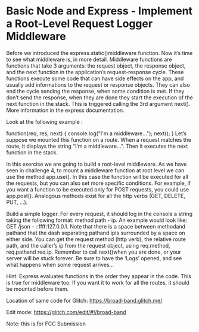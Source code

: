 # Basic Node and Express - Implement a Root-Level Request Logger Middleware

Before we introduced the express.static()middleware function. Now it’s time to see what middleware is, in more detail. Middleware functions are functions that take 3 arguments: the request object, the response object, and the next function in the application’s request-response cycle. These functions execute some code that can have side effects on the app, and usually add informations to the request or response objects. They can also end the cycle sending the response, when some condition is met. If they don’t send the response, when they are done they start the execution of the next function in the stack. This is triggered calling the 3rd argument next(). More information in the express documentation.

Look at the following example :

function(req, res, next) {
console.log("I'm a middleware...");
next();
}
Let’s suppose we mounted this function on a route. When a request matches the route, it displays the string “I’m a middleware…”. Then it executes the next function in the stack.

In this exercise we are going to build a root-level middleware. As we have seen in challenge 4, to mount a middleware function at root level we can use the method app.use(<mware-function>). In this case the function will be executed for all the requests, but you can also set more specific conditions. For example, if you want a function to be executed only for POST requests, you could use app.post(<mware-function>). Analogous methods exist for all the http verbs (GET, DELETE, PUT, …).

Build a simple logger. For every request, it should log in the console a string taking the following format: method path - ip. An example would look like: GET /json - ::ffff:127.0.0.1. Note that there is a space between methodand pathand that the dash separating pathand ipis surrounded by a space on either side. You can get the request method (http verb), the relative route path, and the caller’s ip from the request object, using req.method, req.pathand req.ip. Remember to call next()when you are done, or your server will be stuck forever. Be sure to have the ‘Logs’ opened, and see what happens when some request arrives…

Hint: Express evaluates functions in the order they appear in the code. This is true for middleware too. If you want it to work for all the routes, it should be mounted before them.

Location of same code for Glitch: https://broad-band.glitch.me/

Edit mode: https://glitch.com/edit/#!/broad-band

Note: this is for FCC Submission

